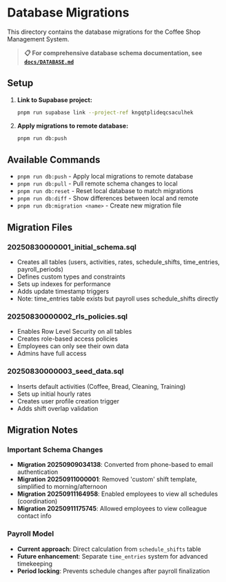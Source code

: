 # Database Migrations

This directory contains the database migrations for the Coffee Shop Management System.

> **📋 For comprehensive database schema documentation, see [`docs/DATABASE.md`](../docs/DATABASE.md)**

## Setup

1. **Link to Supabase project:**
   ```bash
   pnpm run supabase link --project-ref kngqtplideqcsaculhek
   ```

2. **Apply migrations to remote database:**
   ```bash
   pnpm run db:push
   ```

## Available Commands

- `pnpm run db:push` - Apply local migrations to remote database
- `pnpm run db:pull` - Pull remote schema changes to local
- `pnpm run db:reset` - Reset local database to match migrations
- `pnpm run db:diff` - Show differences between local and remote
- `pnpm run db:migration <name>` - Create new migration file

## Migration Files

### 20250830000001_initial_schema.sql
- Creates all tables (users, activities, rates, schedule_shifts, time_entries, payroll_periods)
- Defines custom types and constraints
- Sets up indexes for performance
- Adds update timestamp triggers
- Note: time_entries table exists but payroll uses schedule_shifts directly

### 20250830000002_rls_policies.sql
- Enables Row Level Security on all tables
- Creates role-based access policies
- Employees can only see their own data
- Admins have full access

### 20250830000003_seed_data.sql
- Inserts default activities (Coffee, Bread, Cleaning, Training)
- Sets up initial hourly rates
- Creates user profile creation trigger
- Adds shift overlap validation

## Migration Notes

### Important Schema Changes
- **Migration 20250909034138**: Converted from phone-based to email authentication
- **Migration 20250911000001**: Removed 'custom' shift template, simplified to morning/afternoon
- **Migration 20250911164958**: Enabled employees to view all schedules (coordination)
- **Migration 20250911175745**: Allowed employees to view colleague contact info

### Payroll Model
- **Current approach**: Direct calculation from `schedule_shifts` table
- **Future enhancement**: Separate `time_entries` system for advanced timekeeping
- **Period locking**: Prevents schedule changes after payroll finalization
